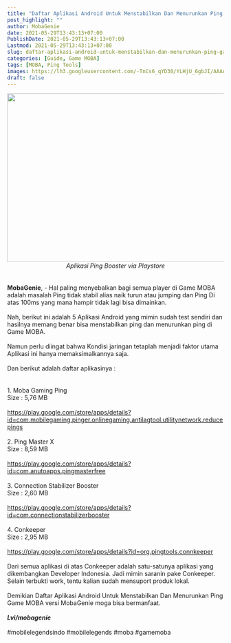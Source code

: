 ```yaml
---
title: "Daftar Aplikasi Android Untuk Menstabilkan Dan Menurunkan Ping Game MOBA"
post_highlight: ""
author: MobaGenie
date: 2021-05-29T13:43:13+07:00
PublishDate: 2021-05-29T13:43:13+07:00
Lastmod: 2021-05-29T13:43:13+07:00
slug: daftar-aplikasi-android-untuk-menstabilkan-dan-menurunkan-ping-game-moba
categories: [Guide, Game MOBA]
tags: [MOBA, Ping Tools]
images: https://lh3.googleusercontent.com/-TnCs6_qYD30/YLHjU_6gbJI/AAAAAAAABxs/AaiGgECYwbY0zgW7hAdvkmGnkLkm5kLdwCLcBGAsYHQ/s1600/IMG_ORG_1622270715112.jpeg
draft: false
---
```


<div><div text-align: center;"><a href="https://lh3.googleusercontent.com/-TnCs6_qYD30/YLHjU_6gbJI/AAAAAAAABxs/AaiGgECYwbY0zgW7hAdvkmGnkLkm5kLdwCLcBGAsYHQ/s1600/IMG_ORG_1622270715112.jpeg"  ><img  src="https://lh3.googleusercontent.com/-TnCs6_qYD30/YLHjU_6gbJI/AAAAAAAABxs/AaiGgECYwbY0zgW7hAdvkmGnkLkm5kLdwCLcBGAsYHQ/s1600/IMG_ORG_1622270715112.jpeg"  width="640" height="391"  ></a></div><i><div style="text-align: center;"><i>Aplikasi Ping Booster via Playstore</i></div></i><br>
</div><div><br>
</div><div><b>MobaGenie</b>, - Hal paling menyebalkan bagi semua player di Game MOBA adalah masalah Ping tidak stabil alias naik turun atau jumping dan Ping Di atas 100ms yang mana hampir tidak lagi bisa dimainkan.</div><div><br>
</div><div>Nah, berikut ini adalah 5 Aplikasi Android yang mimin sudah test sendiri dan hasilnya memang benar bisa menstabilkan ping dan menurunkan ping di Game MOBA.</div><div><br>
</div><div>Namun perlu diingat bahwa Kondisi jaringan tetaplah menjadi faktor utama Aplikasi ini hanya memaksimalkannya saja.</div><div><br>
</div><div>Dan berikut adalah daftar aplikasinya :</div><div><br>
</div><div><br>
</div><div>1. Moba Gaming Ping</div><div>Size : 5,76 MB</div><div><br>
</div><div><a href="https://play.google.com/store/apps/details?id=com.mobilegaming.pinger.onlinegaming.antilagtool.utilitynetwork.reducepings" title="">https://play.google.com/store/apps/details?id=com.mobilegaming.pinger.onlinegaming.antilagtool.utilitynetwork.reducepings</a></div><div><br>
</div><div>2. Ping Master X</div><div>Size : 8,59 MB</div><div><br>
</div><div><a href="https://play.google.com/store/apps/details?id=com.anutoapps.pingmasterfree" title="">https://play.google.com/store/apps/details?id=com.anutoapps.pingmasterfree</a></div><div><br>
</div><div>3. Connection Stabilizer Booster</div><div>Size : 2,60 MB</div><div><br>
</div><div><a href="https://play.google.com/store/apps/details?id=com.connectionstabilizerbooster" title="">https://play.google.com/store/apps/details?id=com.connectionstabilizerbooster</a></div><div><br>
</div><div>4. Conkeeper&nbsp;</div><div>Size : 2,95 MB</div><div><br>
</div><div><a href="https://play.google.com/store/apps/details?id=org.pingtools.connkeeper" title="">https://play.google.com/store/apps/details?id=org.pingtools.connkeeper</a></div><div><br>
</div><div>Dari semua aplikasi di atas Conkeeper adalah satu-satunya aplikasi yang dikembangkan Developer Indonesia. Jadi mimin saranin pake Conkeeper. Selain terbukti work, tentu kalian sudah mensuport produk lokal.</div><div><br>
</div><div>Demikian Daftar Aplikasi Android Untuk Menstabilkan Dan Menurunkan Ping Game MOBA versi MobaGenie moga bisa bermanfaat.</div><div><br>
</div><div><b><i>Lvi/mobagenie</i></b></div><div><br>
</div><div>#mobilelegendsindo #mobilelegends #moba #gamemoba</div><div><br>
</div>
